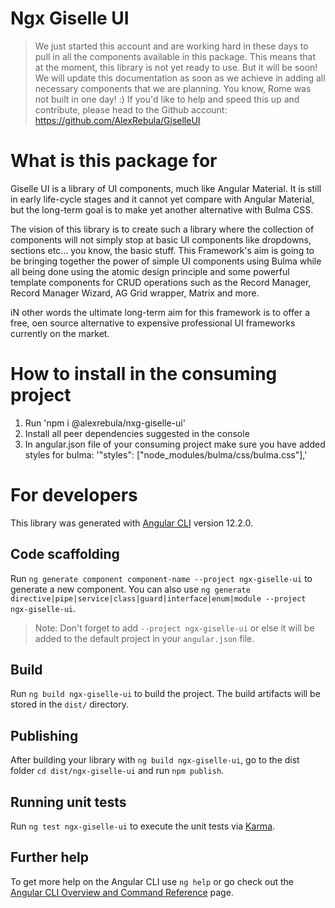 # Ngx Giselle UI 

> We just started this account and are working hard in these days to pull in all the components available in this package. This means that at the moment, this library is not yet ready to use. But it will be soon! We will update this documentation as soon as we achieve in adding all necessary components that we are planning. You know, Rome was not built in one day! :) If you'd like to help and speed this up and contribute, please head to the Github account: https://github.com/AlexRebula/GiselleUI

# What is this package for 

Giselle UI is a library of UI components, much like Angular Material. It is still in early life-cycle stages and it cannot yet compare with Angular Material, but the long-term goal is to make yet another alternative with Bulma CSS. 

The vision of this library is to create such a library where the collection of components will not simply stop at basic UI components like dropdowns, sections etc... you know, the basic stuff. This Framework's aim is going to be bringing together the power of simple UI components using Bulma while all being done using the atomic design principle and some powerful template components for CRUD operations such as the Record Manager, Record Manager Wizard, AG Grid wrapper, Matrix and more.

iN other words the ultimate long-term aim for this framework is to offer a free, oen source alternative to expensive professional UI frameworks currently on the market.

# How to install in the consuming project

1. Run 'npm i @alexrebula/nxg-giselle-ui'
2. Install all peer dependencies suggested in the console
3. In angular.json file of your consuming project make sure you have added styles for bulma: '"styles": ["node_modules/bulma/css/bulma.css"],'

# For developers

This library was generated with [Angular CLI](https://github.com/angular/angular-cli) version 12.2.0.

## Code scaffolding

Run `ng generate component component-name --project ngx-giselle-ui` to generate a new component. You can also use `ng generate directive|pipe|service|class|guard|interface|enum|module --project ngx-giselle-ui`.
> Note: Don't forget to add `--project ngx-giselle-ui` or else it will be added to the default project in your `angular.json` file. 

## Build

Run `ng build ngx-giselle-ui` to build the project. The build artifacts will be stored in the `dist/` directory.

## Publishing

After building your library with `ng build ngx-giselle-ui`, go to the dist folder `cd dist/ngx-giselle-ui` and run `npm publish`.

## Running unit tests

Run `ng test ngx-giselle-ui` to execute the unit tests via [Karma](https://karma-runner.github.io).

## Further help

To get more help on the Angular CLI use `ng help` or go check out the [Angular CLI Overview and Command Reference](https://angular.io/cli) page.
